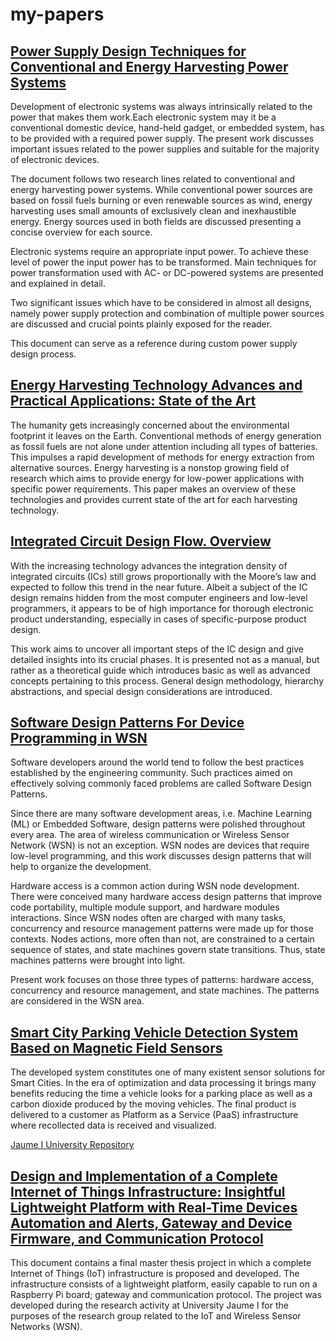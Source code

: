 # my-papers

## [Power Supply Design Techniques for Conventional and Energy Harvesting Power Systems](Power_Supply_Design_Techniques_for_Conventional_and_Energy_Harvesting_Power_Systems.pdf)

Development of electronic systems was always intrinsically related to the power that makes them work.Each electronic system may it be a conventional domestic device, hand-held gadget, or embedded system, has to be provided with a required power supply. The present work discusses important issues related to the power supplies and suitable for the majority of electronic devices.

The document follows two research lines related to conventional and energy harvesting power systems. While conventional power sources are based on fossil fuels burning or even renewable sources as wind, energy harvesting uses small amounts of exclusively clean and inexhaustible energy. Energy sources used in both fields are discussed presenting a concise overview for each source.

Electronic systems require an appropriate input power. To achieve these level of power the input power has to be transformed. Main techniques for power transformation used with AC- or DC-powered systems are presented and explained in detail.

Two significant issues which have to be considered in almost all designs, namely power supply protection and combination of multiple power sources are discussed and crucial points plainly exposed for the reader.

This document can serve as a reference during custom power supply design process.

## [Energy Harvesting Technology Advances and Practical Applications: State of the Art](Energy-Harvesting-Technology-Advances-and-Practical-Applications-State-of-the-Art.pdf)

The humanity gets increasingly concerned about the environmental footprint it leaves on the Earth. Conventional methods of energy generation as fossil fuels are not alone under attention including all types of batteries. This impulses a rapid development of methods for energy extraction from alternative sources. Energy harvesting is a nonstop growing field of research which aims to provide energy for low-power applications with specific power requirements. This paper makes an overview of these technologies and provides current state of the art for each
harvesting technology.

## [Integrated Circuit Design Flow. Overview](Integrated-Circuit-Design-Flow-Overview.pdf)

With the increasing technology advances the integration density of integrated circuits (ICs) still grows proportionally with the Moore’s law and expected to follow this trend in the near future. Albeit a subject of the IC design remains hidden from the most computer engineers and low-level programmers, it appears to be of high importance for thorough electronic product understanding, especially in cases of specific-purpose product design.

This work aims to uncover all important steps of the IC design and give detailed insights into its crucial phases. It is presented not as a manual, but rather as a theoretical guide which introduces basic as well as advanced concepts pertaining to this process. General design methodology, hierarchy abstractions, and special design considerations are introduced.

## [Software Design Patterns For Device Programming in WSN](Design_Patterns_For_Device_Programming_in_WSN_Vladislav_Rykov.pdf)

Software developers around the world tend to follow the best practices established by the engineering community. Such practices aimed on effectively solving commonly faced problems are called Software Design Patterns.

Since there are many software development areas, i.e. Machine Learning (ML) or Embedded Software, design patterns were polished throughout every area. The area of wireless communication or Wireless Sensor Network (WSN) is not an exception. WSN nodes are devices that require low-level programming, and this work discusses design patterns that will help to organize the development.

Hardware access is a common action during WSN node development. There were conceived many hardware access design patterns that improve code portability, multiple module support, and hardware modules interactions. Since WSN nodes often are charged with many tasks, concurrency and resource management patterns were made up for those contexts. Nodes actions, more often than not, are constrained to a certain sequence of states, and state machines govern state transitions. Thus, state machines patterns were brought into light.

Present work focuses on those three types of patterns: hardware access, concurrency and resource management, and state machines. The patterns are considered in the WSN area.

## [Smart City Parking Vehicle Detection System Based on Magnetic Field Sensors](Smart_City_Parking_Vehicle_Detection_System_Based_on_Magnetic_Field_Sensors.pdf)

The developed system constitutes one of many existent sensor solutions for Smart Cities. In the era of optimization and data processing it brings many benefits reducing the time a vehicle looks for a parking place as well as a carbon dioxide produced by the moving vehicles. The final product is delivered to a customer as Platform as a Service (PaaS) infrastructure where recollected data is received and visualized.

[Jaume I University Repository](http://repositori.uji.es/xmlui/handle/10234/185656)

## [Design and Implementation of a Complete Internet of Things Infrastructure: Insightful Lightweight Platform with Real-Time Devices Automation and Alerts, Gateway and Device Firmware, and Communication Protocol](Design_and_Implementation_of_a_Complete_Internet_of_Things_Infrastructure.pdf)

This document contains a final master thesis project in which a complete Internet of Things (IoT) infrastructure is proposed and developed. The infrastructure consists of a lightweight platform, easily capable to run on a Raspberry Pi board; gateway and communication protocol. The project was developed during the research activity at University Jaume I for the purposes of the research group related to the IoT and Wireless Sensor Networks (WSN).
